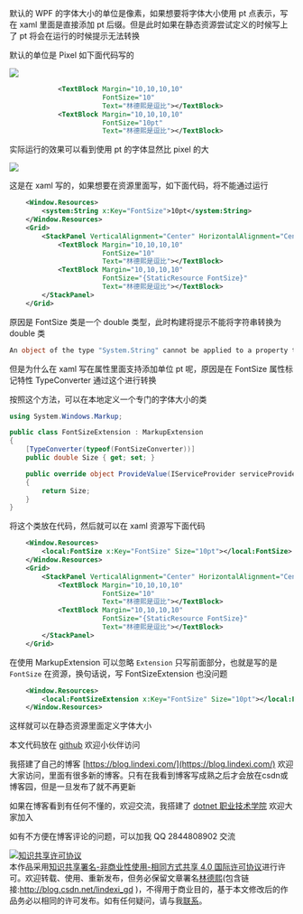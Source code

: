 
默认的 WPF 的字体大小的单位是像素，如果想要将字体大小使用 pt 点表示，写在 xaml 里面是直接添加 pt 后缀。但是此时如果在静态资源尝试定义的时候写上了 pt 将会在运行的时候提示无法转换

<!--more-->


<!-- CreateTime:4/17/2020 8:35:31 AM -->

<!-- 发布 -->

默认的单位是 Pixel 如下面代码写的

<!-- ![](image/WPF 如何在静态资源定义字体大小/WPF 如何在静态资源定义字体大小0.png) -->

![](http://image.acmx.xyz/lindexi%2F2020417839401095.jpg)

```xml
            <TextBlock Margin="10,10,10,10"
                       FontSize="10"
                       Text="林德熙是逗比"></TextBlock>
            <TextBlock Margin="10,10,10,10"
                       FontSize="10pt"
                       Text="林德熙是逗比"></TextBlock>
```

实际运行的效果可以看到使用 pt 的字体显然比 pixel 的大

<!-- ![](image/WPF 如何在静态资源定义字体大小/WPF 如何在静态资源定义字体大小1.png) -->

![](http://image.acmx.xyz/lindexi%2F2020417840398346.jpg)

这是在 xaml 写的，如果想要在资源里面写，如下面代码，将不能通过运行

```xml
    <Window.Resources>
        <system:String x:Key="FontSize">10pt</system:String>
    </Window.Resources>
    <Grid>
        <StackPanel VerticalAlignment="Center" HorizontalAlignment="Center">
            <TextBlock Margin="10,10,10,10"
                       FontSize="10"
                       Text="林德熙是逗比"></TextBlock>
            <TextBlock Margin="10,10,10,10"
                       FontSize="{StaticResource FontSize}"
                       Text="林德熙是逗比"></TextBlock>
        </StackPanel>
    </Grid>
```

原因是 FontSize 类是一个 double 类型，此时构建将提示不能将字符串转换为 double 类

```csharp
An object of the type "System.String" cannot be applied to a property that expects the type "System.Double".	CelakercalbochallhiNerjufeeqalchelfu	MainWindow.xaml	19	
```

但是为什么在 xaml 写在属性里面支持添加单位 pt 呢，原因是在 FontSize 属性标记特性 TypeConverter 通过这个进行转换

按照这个方法，可以在本地定义一个专门的字体大小的类

```csharp
using System.Windows.Markup;

public class FontSizeExtension : MarkupExtension
{
    [TypeConverter(typeof(FontSizeConverter))]
    public double Size { get; set; }

    public override object ProvideValue(IServiceProvider serviceProvider)
    {
        return Size;
    }
}
```

将这个类放在代码，然后就可以在 xaml 资源写下面代码

```xml
    <Window.Resources>
        <local:FontSize x:Key="FontSize" Size="10pt"></local:FontSize>
    </Window.Resources>
    <Grid>
        <StackPanel VerticalAlignment="Center" HorizontalAlignment="Center">
            <TextBlock Margin="10,10,10,10"
                       FontSize="10"
                       Text="林德熙是逗比"></TextBlock>
            <TextBlock Margin="10,10,10,10"
                       FontSize="{StaticResource FontSize}"
                       Text="林德熙是逗比"></TextBlock>
        </StackPanel>
    </Grid>
```

在使用 MarkupExtension 可以忽略 `Extension` 只写前面部分，也就是写的是 `FontSize` 在资源，换句话说，写 FontSizeExtension 也没问题

```xml
    <Window.Resources>
        <local:FontSizeExtension x:Key="FontSize" Size="10pt"></local:FontSizeExtension>
    </Window.Resources>
```

这样就可以在静态资源里面定义字体大小

本文代码放在 [github](https://github.com/lindexi/lindexi_gd/tree/46c42c17d0a23370ae0fe3c064c68420efa9c92d/CelakercalbochallhiNerjufeeqalchelfu) 欢迎小伙伴访问



我搭建了自己的博客 [https://blog.lindexi.com/](https://blog.lindexi.com/) 欢迎大家访问，里面有很多新的博客。只有在我看到博客写成熟之后才会放在csdn或博客园，但是一旦发布了就不再更新

如果在博客看到有任何不懂的，欢迎交流，我搭建了 [dotnet 职业技术学院](https://t.me/dotnet_campus) 欢迎大家加入

如有不方便在博客评论的问题，可以加我 QQ 2844808902 交流

<a rel="license" href="http://creativecommons.org/licenses/by-nc-sa/4.0/"><img alt="知识共享许可协议" style="border-width:0" src="https://licensebuttons.net/l/by-nc-sa/4.0/88x31.png" /></a><br />本作品采用<a rel="license" href="http://creativecommons.org/licenses/by-nc-sa/4.0/">知识共享署名-非商业性使用-相同方式共享 4.0 国际许可协议</a>进行许可。欢迎转载、使用、重新发布，但务必保留文章署名[林德熙](http://blog.csdn.net/lindexi_gd)(包含链接:http://blog.csdn.net/lindexi_gd )，不得用于商业目的，基于本文修改后的作品务必以相同的许可发布。如有任何疑问，请与我[联系](mailto:lindexi_gd@163.com)。